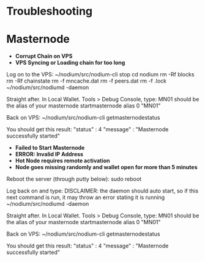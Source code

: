 # Troubleshooting

# Masternode
- <b>Corrupt Chain on VPS</b><br>
- <b>VPS Syncing or Loading chain for too long</b>

Log on to the VPS:
~/nodium/src/nodium-cli stop
cd nodium
rm -Rf blocks 
rm -Rf chainstate 
rm -f mncache.dat 
rm -f peers.dat 
rm -f .lock
~/nodium/src/nodiumd -daemon

Straight after. In Local Wallet. Tools > Debug Console, type:
MN01 should be the alias of your masternode
startmasternode alias 0 "MN01"

Back on VPS:
~/nodium/src/nodium-cli getmasternodestatus

You should get this result:
"status" : 4
"message" : "Masternode successfully started"


- <b>Failed to Start Masternode</b><br>
- <b>ERROR: Invalid IP Address</b><br>
- <b>Hot Node requires remote activation</b><br>
- <b>Node goes missing randomly and wallet open for more than 5 minutes</b><br>

Reboot the server (through putty below):
sudo reboot

Log back on and type:
DISCLAIMER: the daemon should auto start, so if this next command is run, it may throw an error stating it is running
~/nodium/src/nodiumd -daemon

Straight after. In Local Wallet. Tools > Debug Console, type:
MN01 should be the alias of your masternode
startmasternode alias 0 "MN01"

Back on VPS:
~/nodium/src/nodium-cli getmasternodestatus

You should get this result:
"status" : 4
"message" : "Masternode successfully started"
